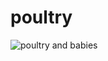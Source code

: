 # poultry
 
![poultry and babies](https://github.com/mohammedmosaad400/com.street.simsim2/blob/main/src/assets/icon/favicon.png?raw=true)
